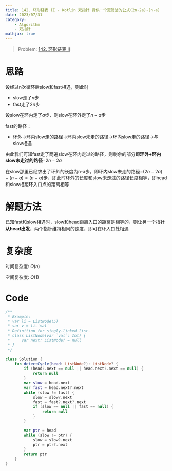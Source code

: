```yaml
---
title: 142. 环形链表 II - Kotlin 双指针 提供一个更简洁的公式(2n-2a)-(n-a)
date: 2023/07/31
category: 
    - Algorithm
    - 双指针
mathjax: true
---
```

> Problem: [142. 环形链表 II](https://leetcode.cn/problems/linked-list-cycle-ii/description/)

# 思路
设经过n次循环后slow和fast相遇，则此时
- slow走了$n$步
- fast走了$2n$步

设slow在环内走了$a$步，则slow在环外走了$n-a$步

fast的路径：
- 环外->环内slow走的路径->环内slow未走的路径->环内slow走的路径->与slow相遇

由此我们可知fast走了两遍slow在环内走过的路径，则剩余的部分即**环外+环内slow未走过的路径**=$2n-2a$

在slow那里已经求出了环外的长度为n-a步，即环内slow未走的路径=$(2n-2a)-(n-a)=(n-a)$步，即此时环外的长度和slow未走过的路径长度相等，即head和slow相距环入口点的距离相等

# 解题方法
已知fast和slow相遇时，slow和head距离入口的距离是相等的，则让另一个指针**从head出发**，两个指针维持相同的速度，即可在环入口处相遇

# 复杂度
时间复杂度:  $O(n)$

空间复杂度:  $O(1)$

# Code
```Kotlin
/**
 * Example:
 * var li = ListNode(5)
 * var v = li.`val`
 * Definition for singly-linked list.
 * class ListNode(var `val`: Int) {
 *     var next: ListNode? = null
 * }
 */

class Solution {
    fun detectCycle(head: ListNode?): ListNode? {
        if (head?.next == null || head.next?.next == null) {
            return null
        }
        var slow = head.next
        var fast = head.next?.next
        while (slow != fast) {
            slow = slow?.next
            fast = fast?.next?.next
            if (slow == null || fast == null) {
                return null
            }
        }

        var ptr = head
        while (slow != ptr) {
            slow = slow?.next
            ptr = ptr?.next
        }
        return ptr
    }
}
```

